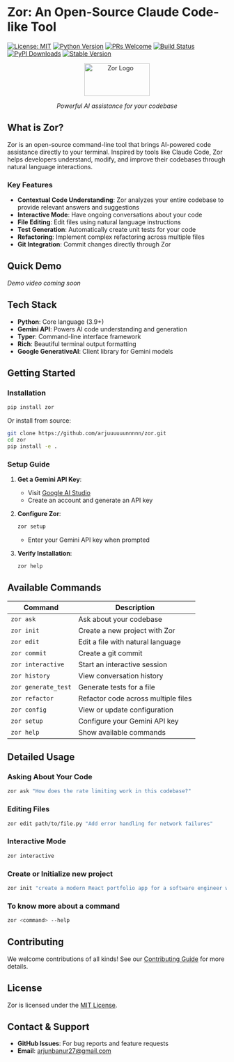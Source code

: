 # Zor: An Open-Source Claude Code-like Tool

[![License: MIT](https://img.shields.io/badge/License-MIT-yellow.svg)](https://opensource.org/licenses/MIT)
[![Python Version](https://img.shields.io/badge/python-3.9%2B-blue)](https://www.python.org/downloads/)
[![PRs Welcome](https://img.shields.io/github/issues-pr/arjuuuuunnnnn/zor)](CONTRIBUTING.md)
[![Build Status](https://github.com/arjuuuuunnnnn/zor/actions/workflows/python-package.yml/badge.svg)](https://github.com/arjuuuuunnnnn/zor/actions)
[![PyPI Downloads](https://img.shields.io/pepy/dt/zor)](https://pypi.org/project/zor)
[![Stable Version](https://img.shields.io/pypi/v/zor?color=blue)](https://pypi.org/project/zor/)


<div align="center">
  <img src="https://raw.githubusercontent.com/arjuuuuunnnnn/zor/refs/heads/master/assets/card.jpg" alt="Zor Logo" width="150" height="75"/>
  <p><i>Powerful AI assistance for your codebase</i></p>
</div>

## What is Zor?

Zor is an open-source command-line tool that brings AI-powered code assistance directly to your terminal. Inspired by tools like Claude Code, Zor helps developers understand, modify, and improve their codebases through natural language interactions.

### Key Features

- **Contextual Code Understanding**: Zor analyzes your entire codebase to provide relevant answers and suggestions
- **Interactive Mode**: Have ongoing conversations about your code
- **File Editing**: Edit files using natural language instructions
- **Test Generation**: Automatically create unit tests for your code
- **Refactoring**: Implement complex refactoring across multiple files
- **Git Integration**: Commit changes directly through Zor

## Quick Demo

*Demo video coming soon*

## Tech Stack

- **Python**: Core language (3.9+)
- **Gemini API**: Powers AI code understanding and generation
- **Typer**: Command-line interface framework
- **Rich**: Beautiful terminal output formatting
- **Google GenerativeAI**: Client library for Gemini models

## Getting Started

### Installation

```bash
pip install zor
```

Or install from source:

```bash
git clone https://github.com/arjuuuuuunnnnn/zor.git
cd zor
pip install -e .
```

### Setup Guide

1. **Get a Gemini API Key**:
   - Visit [Google AI Studio](https://ai.google.dev/)
   - Create an account and generate an API key

2. **Configure Zor**:
   ```bash
   zor setup
   ```
   - Enter your Gemini API key when prompted

3. **Verify Installation**:
   ```bash
   zor help
   ```

## Available Commands

| Command | Description |
|---------|-------------|
| `zor ask` | Ask about your codebase |
| `zor init` | Create a new project with Zor |
| `zor edit` | Edit a file with natural language |
| `zor commit` | Create a git commit |
| `zor interactive` | Start an interactive session |
| `zor history` | View conversation history |
| `zor generate_test` | Generate tests for a file |
| `zor refactor` | Refactor code across multiple files |
| `zor config` | View or update configuration |
| `zor setup` | Configure your Gemini API key |
| `zor help` | Show available commands |

## Detailed Usage

### Asking About Your Code

```bash
zor ask "How does the rate limiting work in this codebase?"
```

### Editing Files

```bash
zor edit path/to/file.py "Add error handling for network failures"
```

### Interactive Mode

```bash
zor interactive
```
### Create or Initialize new project

```bash
zor init "create a modern React portfolio app for a software engineer with dark theme"
```

### To know more about a command

```bash
zor <command> --help
```

## Contributing

We welcome contributions of all kinds! See our [Contributing Guide](CONTRIBUTING.md) for more details.

## License

Zor is licensed under the [MIT License](LICENSE).

## Contact & Support

- **GitHub Issues**: For bug reports and feature requests
- **Email**: arjunbanur27@gmail.com
